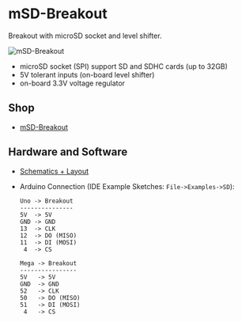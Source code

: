 # mSD-Breakout
Breakout with microSD socket and level shifter.

![mSD-Breakout](https://github.com/watterott/mSD-Breakout/raw/master/hardware/mSD-Breakout_v10.jpg)

* microSD socket (SPI) support SD and SDHC cards (up to 32GB)
* 5V tolerant inputs (on-board level shifter)
* on-board 3.3V voltage regulator


## Shop
* [mSD-Breakout](http://www.watterott.com/en/mSD-Breakout)


## Hardware and Software
* [Schematics + Layout](https://github.com/watterott/mSD-Breakout/tree/master/hardware)

* Arduino Connection (IDE Example Sketches: ```File->Examples->SD```):
    ```
    Uno -> Breakout
    ---------------
    5V  -> 5V
    GND -> GND
    13  -> CLK
    12  -> DO (MISO)
    11  -> DI (MOSI)
     4  -> CS
    
    Mega -> Breakout
    ----------------
    5V   -> 5V
    GND  -> GND
    52   -> CLK
    50   -> DO (MISO)
    51   -> DI (MOSI)
     4   -> CS
    ```
